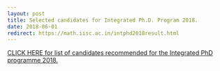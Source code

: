 ```yaml
---
layout: post
title: Selected candidates for Integrated Ph.D. Program 2018.
date: 2018-06-01
redirect: https://math.iisc.ac.in/intphd2018result.html
---
```


[CLICK HERE for list of candidates recommended for the Integrated PhD programme 2018.](https://math.iisc.ac.in/intphd2018result.html)

